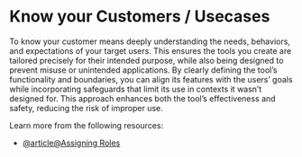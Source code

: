 # Know your Customers / Usecases

To know your customer means deeply understanding the needs, behaviors, and expectations of your target users. This ensures the tools you create are tailored precisely for their intended purpose, while also being designed to prevent misuse or unintended applications. By clearly defining the tool’s functionality and boundaries, you can align its features with the users’ goals while incorporating safeguards that limit its use in contexts it wasn’t designed for. This approach enhances both the tool’s effectiveness and safety, reducing the risk of improper use.

Learn more from the following resources:

- [@article@Assigning Roles](https://learnprompting.org/docs/basics/roles)
